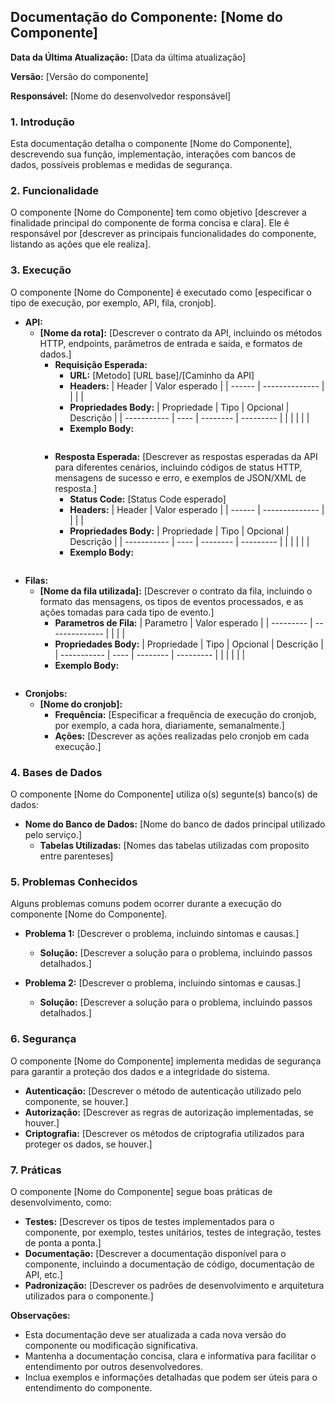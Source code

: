 ## Documentação do Componente: [Nome do Componente]

**Data da Última Atualização:** [Data da última atualização]

**Versão:** [Versão do componente]

**Responsável:** [Nome do desenvolvedor responsável]

### 1. Introdução

Esta documentação detalha o componente [Nome do Componente], descrevendo sua função, implementação, interações com bancos de dados, possíveis problemas e medidas de segurança.

### 2. Funcionalidade

O componente [Nome do Componente] tem como objetivo [descrever a finalidade principal do componente de forma concisa e clara]. Ele é responsável por [descrever as principais funcionalidades do componente, listando as ações que ele realiza]. 

### 3. Execução

O componente [Nome do Componente] é executado como [especificar o tipo de execução, por exemplo, API, fila, cronjob].

* **API:**
    * **[Nome da rota]:** [Descrever o contrato da API, incluindo os métodos HTTP, endpoints, parâmetros de entrada e saída, e formatos de dados.]
        * **Requisição Esperada:**
            * **URL:** [Metodo] [URL base]/[Caminho da API]
            * **Headers:**
              | Header | Valor esperado |
              | ------ | -------------- |
              |        |                |
            * **Propriedades Body:**
              | Propriedade | Tipo | Opcional | Descrição |
              | ----------- | ---- | -------- | --------- |
              |             |      |          |           |
            * **Exemplo Body:**
              ```json
              ```
        * **Resposta Esperada:** [Descrever as respostas esperadas da API para diferentes cenários, incluindo códigos de status HTTP, mensagens de sucesso e erro, e exemplos de JSON/XML de resposta.]
            * **Status Code:** [Status Code esperado]
            * **Headers:**
              | Header | Valor esperado |
              | ------ | -------------- |
              |        |                |
            * **Propriedades Body:**
              | Propriedade | Tipo | Opcional | Descrição |
              | ----------- | ---- | -------- | --------- |
              |             |      |          |           |
            * **Exemplo Body:**
              ```json
              ```
* **Filas:**
    * **[Nome da fila utilizada]:** [Descrever o contrato da fila, incluindo o formato das mensagens, os tipos de eventos processados, e as ações tomadas para cada tipo de evento.]
        * **Parametros de Fila:**
          | Parametro | Valor esperado |
          | --------- | -------------- |
          |           |                |
        * **Propriedades Body:**
          | Propriedade | Tipo | Opcional | Descrição |
          | ----------- | ---- | -------- | --------- |
          |             |      |          |           |
        * **Exemplo Body:**
          ```json
          ```
* **Cronjobs:**
    * **[Nome do cronjob]:**
        * **Frequência:** [Especificar a frequência de execução do cronjob, por exemplo, a cada hora, diariamente, semanalmente.]
        * **Ações:** [Descrever as ações realizadas pelo cronjob em cada execução.]

### 4. Bases de Dados

O componente [Nome do Componente] utiliza o(s) segunte(s) banco(s) de dados: 

* **Nome do Banco de Dados:** [Nome do banco de dados principal utilizado pelo serviço.]
    * **Tabelas Utilizadas:** [Nomes das tabelas utilizadas com proposito entre parenteses]

### 5. Problemas Conhecidos

Alguns problemas comuns podem ocorrer durante a execução do componente [Nome do Componente]. 

* **Problema 1:** [Descrever o problema, incluindo sintomas e causas.]
    * **Solução:** [Descrever a solução para o problema, incluindo passos detalhados.]

* **Problema 2:** [Descrever o problema, incluindo sintomas e causas.]
    * **Solução:** [Descrever a solução para o problema, incluindo passos detalhados.]

### 6. Segurança

O componente [Nome do Componente] implementa medidas de segurança para garantir a proteção dos dados e a integridade do sistema.

* **Autenticação:** [Descrever o método de autenticação utilizado pelo componente, se houver.]
* **Autorização:** [Descrever as regras de autorização implementadas, se houver.]
* **Criptografia:** [Descrever os métodos de criptografia utilizados para proteger os dados, se houver.]

### 7. Práticas

O componente [Nome do Componente] segue boas práticas de desenvolvimento, como:

* **Testes:** [Descrever os tipos de testes implementados para o componente, por exemplo, testes unitários, testes de integração, testes de ponta a ponta.]
* **Documentação:** [Descrever a documentação disponível para o componente, incluindo a documentação de código, documentação de API, etc.]
* **Padronização:** [Descrever os padrões de desenvolvimento e arquitetura utilizados para o componente.]

**Observações:**

* Esta documentação deve ser atualizada a cada nova versão do componente ou modificação significativa.
* Mantenha a documentação concisa, clara e informativa para facilitar o entendimento por outros desenvolvedores.
* Inclua exemplos e informações detalhadas que podem ser úteis para o entendimento do componente.
